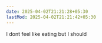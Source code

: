 ```yaml
---
date: 2025-04-02T21:21:28+05:30
lastMod: 2025-04-02T21:21:42+05:30
---
```


I dont feel like eating but I should
